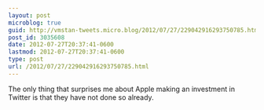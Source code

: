 ```yaml
---
layout: post
microblog: true
guid: http://vmstan-tweets.micro.blog/2012/07/27/229042916293750785.html
post_id: 3035608
date: 2012-07-27T20:37:41-0600
lastmod: 2012-07-27T20:37:41-0600
type: post
url: /2012/07/27/229042916293750785.html
---
```

The only thing that surprises me about Apple making an investment in Twitter is that they have not done so already.
